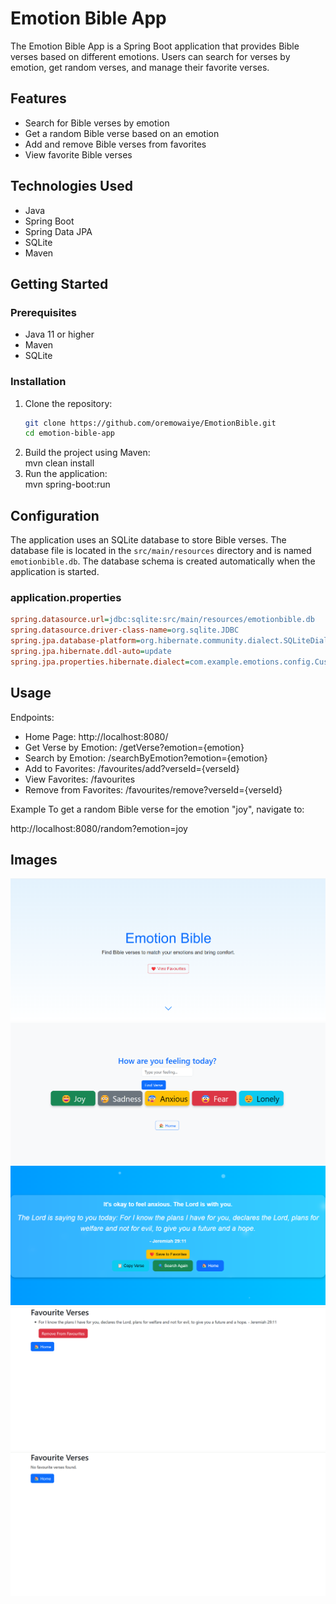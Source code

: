# Emotion Bible App

The Emotion Bible App is a Spring Boot application that provides Bible verses based on different 
emotions. Users can search for verses by emotion, get random verses, and manage their favorite verses.

## Features

- Search for Bible verses by emotion
- Get a random Bible verse based on an emotion
- Add and remove Bible verses from favorites
- View favorite Bible verses

## Technologies Used

- Java
- Spring Boot
- Spring Data JPA
- SQLite
- Maven

## Getting Started

### Prerequisites

- Java 11 or higher
- Maven
- SQLite

### Installation

1. Clone the repository:
   ```sh
   git clone https://github.com/oremowaiye/EmotionBible.git
   cd emotion-bible-app
2. Build the project using Maven:  
   mvn clean install
3.  Run the application:  
   mvn spring-boot:run


## Configuration

The application uses an SQLite database 
to store Bible verses. The database file is located in the `src/main/resources` directory and is named `emotionbible.db`. The database schema is created automatically when the application is started.

### application.properties

```ini
spring.datasource.url=jdbc:sqlite:src/main/resources/emotionbible.db
spring.datasource.driver-class-name=org.sqlite.JDBC
spring.jpa.database-platform=org.hibernate.community.dialect.SQLiteDialect
spring.jpa.hibernate.ddl-auto=update
spring.jpa.properties.hibernate.dialect=com.example.emotions.config.CustomSQLiteDialect

```
## Usage

Endpoints:

- Home  Page: http://localhost:8080/
- Get Verse by Emotion: /getVerse?emotion={emotion}
- Search by Emotion: /searchByEmotion?emotion={emotion}
- Add to Favorites: /favourites/add?verseId={verseId}
- View Favorites: /favourites
- Remove from Favorites: /favourites/remove?verseId={verseId}

Example
To get a random Bible verse for the emotion "joy", navigate to:

http://localhost:8080/random?emotion=joy


## Images

![Home Page](src/main/resources/images/home.png)
![Search by Emotion](src/main/resources/images/search.png)
![Results Page](src/main/resources/images/results.png)
![Add to Favorites](src/main/resources/images/favourites.png)
![Remove from Favorites](src/main/resources/images/remove.png)
